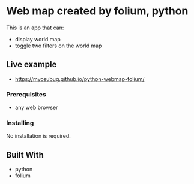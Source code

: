 # Web map created by folium, python

This is an app that can:

* display world map
* toggle two filters on the world map

## Live example

* https://myosubug.github.io/python-webmap-folium/

### Prerequisites

* any web browser

### Installing

No installation is required.

## Built With

* python
* folium



